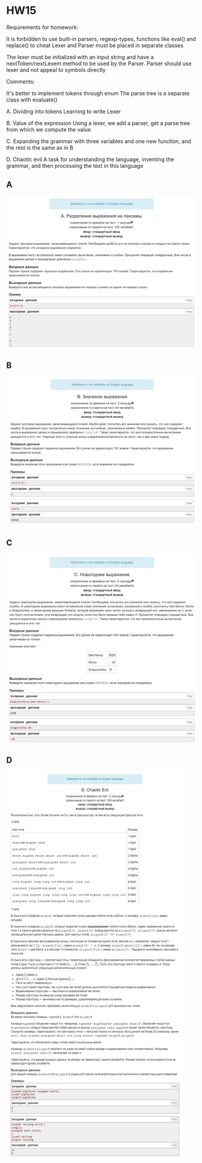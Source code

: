 # HW15

Requirements for homework:

It is forbidden to use built-in parsers, regexp-types, functions like eval() and replace() to cheat
Lexer and Parser must be placed in separate classes

The lexer must be initialized with an input string and have a nextToken/nextLexem method to be used by the Parser.
Parser should use lexer and not appeal to symbols directly

Comments:

It's better to implement tokens through enum
The parse tree is a separate class with evaluate()

A. Dividing into tokens Learning to write Lexer

B. Value of the expression Using a lexer, we add a parser, get a parse tree from which we compute the value

C. Expanding the grammar with three variables and one new function, and the rest is the same as in B

D. Chaotic evil A task for understanding the language, inventing the grammar, and then processing the text in this language

## A

![A](Problems_screenshots/A.jpg)

## B

![B](Problems_screenshots/B.jpg)

## C


![C](Problems_screenshots/C.jpg)

## D

![D](Problems_screenshots/D.jpg)
